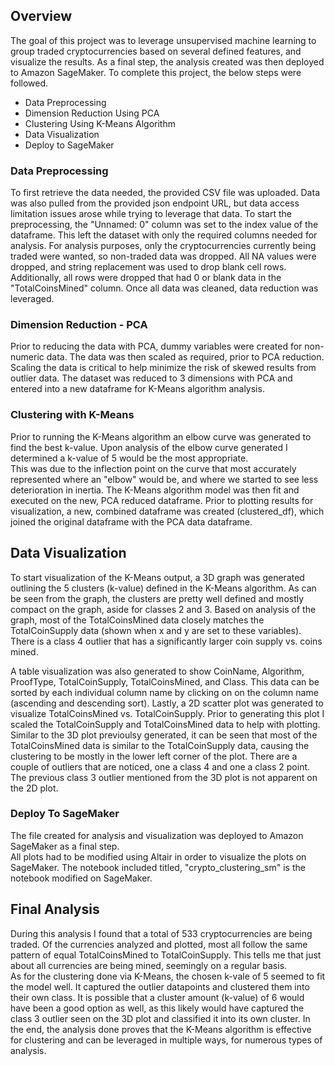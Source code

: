 ## Overview

The goal of this project was to leverage unsupervised machine learning to group traded
cryptocurrencies based on several defined features, and visualize the results. As a final step, 
the analysis created was then deployed to Amazon SageMaker.  To complete this project, the below
steps were followed. 

- Data Preprocessing 
- Dimension Reduction Using PCA
- Clustering Using K-Means Algorithm
- Data Visualization
- Deploy to SageMaker

### Data Preprocessing

To first retrieve the data needed, the provided CSV file was uploaded.  Data was also pulled from 
the provided json endpoint URL, but data access limitation issues arose while trying to leverage 
that data.  To start the preprocessing, the "Unnamed: 0" column was set to the index value of the 
dataframe.  This left the dataset with only the required columns needed for analysis.  For analysis 
purposes, only the cryptocurrencies currently being traded were wanted, so non-traded data was dropped. 
All NA values were dropped, and string replacement was used to drop blank cell rows.  Additionally, 
all rows were dropped that had 0 or blank data in the "TotalCoinsMined" column. Once all data was 
cleaned, data reduction was leveraged. 

### Dimension Reduction - PCA

Prior to reducing the data with PCA, dummy variables were created for non-numeric data.  The data
was then scaled as required, prior to PCA reduction.  Scaling the data is critical to help minimize
the risk of skewed results from outlier data.  The dataset was reduced to 3 dimensions with PCA and 
entered into a new dataframe for K-Means algorithm analysis. 

### Clustering with K-Means

Prior to running the K-Means algorithm an elbow curve was generated to find the best k-value.  Upon
analysis of the elbow curve generated I determined a k-value of 5 would be the most appropriate.  
This was due to the inflection point on the curve that most accurately represented where an "elbow" 
would be, and where we started to see less deterioration in inertia.  The K-Means algorithm model 
was then fit and executed on the new, PCA reduced dataframe.  Prior to plotting results for 
visualization, a new, combined dataframe was created (clustered_df), which joined the original 
dataframe with the PCA data dataframe.  

## Data Visualization

To start visualization of the K-Means output, a 3D graph was generated outlining the 5 clusters (k-value)
defined in the K-Means algorithm.  As can be seen from the graph, the clusters are pretty well defined
and mostly compact on the graph, aside for classes 2 and 3.  Based on analysis of the graph, most of the
TotalCoinsMined data closely matches the TotalCoinSupply data (shown when x and y are set to these variables).
There is a class 4 outlier that has a significantly larger coin supply vs. coins mined.  

A table visualization was also generated to show CoinName, Algorithm, ProofType, TotalCoinSupply, 
TotalCoinsMined, and Class.  This data can be sorted by each individual column name by clicking on 
on the column name (ascending and descending sort).  Lastly, a 2D scatter plot was generated to 
visualize TotalCoinsMined vs. TotalCoinSupply.  Prior to generating this plot I scaled the TotalCoinSupply
and TotalCoinsMined data to help with plotting.  Similar to the 3D plot previoulsy generated, it can
be seen that most of the TotalCoinsMined data is similar to the TotalCoinSupply data, causing the 
clustering to be mostly in the lower left corner of the plot.  There are a couple of outliers that
are noticed, one a class 4 and one a class 2 point.  The previous class 3 outlier mentioned from the 
3D plot is not apparent on the 2D plot.  

### Deploy To SageMaker

The file created for analysis and visualization was deployed to Amazon SageMaker as a final step.  
All plots had to be modified using Altair in order to visualize the plots on SageMaker.  The notebook
included titled, "crypto_clustering_sm" is the notebook modified on SageMaker.

## Final Analysis

During this analysis I found that a total of 533 cryptocurrencies are being traded.  Of the currencies
analyzed and plotted, most all follow the same pattern of equal TotalCoinsMined to TotalCoinSupply. 
This tells me that just about all currencies are being mined, seemingly on a regular basis.  
As for the clustering done via K-Means, the chosen k-vale of 5 seemed to fit the model well.
It captured the outlier datapoints and clustered them into their own class.  It is possible that a 
cluster amount (k-value) of 6 would have been a good option as well, as this likely would have captured the 
class 3 outlier seen on the 3D plot and classified it into its own cluster.  In the end, the analysis
done proves that the K-Means algorithm is effective for clustering and can be leveraged in multiple 
ways, for numerous types of analysis.   
